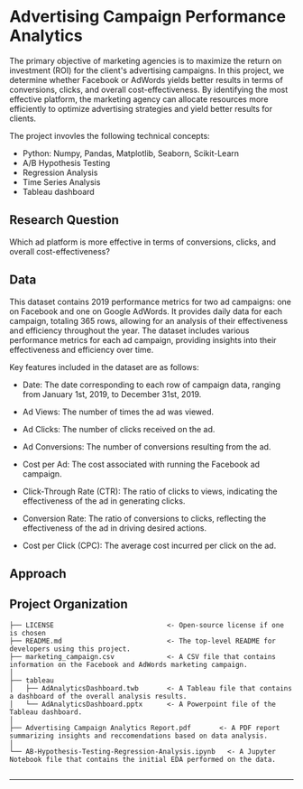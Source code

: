 # Advertising Campaign Performance Analytics

The primary objective of marketing agencies is to maximize the return on investment (ROI) for the client's advertising campaigns. In this project, we determine whether Facebook or AdWords yields better results in terms of conversions, clicks, and overall cost-effectiveness. 
By identifying the most effective platform, the marketing agency can allocate resources more efficiently to optimize advertising strategies and yield better results for clients.

The project invovles the following technical concepts:
- Python: Numpy, Pandas, Matplotlib, Seaborn, Scikit-Learn
- A/B Hypothesis Testing
- Regression Analysis
- Time Series Analysis
- Tableau dashboard

## Research Question
Which ad platform is more effective in terms of conversions, clicks, and overall cost-effectiveness?

## Data
This dataset contains 2019 performance metrics for two ad campaigns: one on Facebook and one on Google AdWords. It provides daily data for each campaign, totaling 365 rows, allowing for an analysis of their effectiveness and efficiency throughout the year. The dataset includes various performance metrics for each ad campaign, providing insights into their effectiveness and efficiency over time.

Key features included in the dataset are as follows:

- Date: The date corresponding to each row of campaign data, ranging from January 1st, 2019, to December 31st, 2019.

- Ad Views: The number of times the ad was viewed.

- Ad Clicks: The number of clicks received on the ad.

- Ad Conversions: The number of conversions resulting from the ad.

- Cost per Ad: The cost associated with running the Facebook ad campaign.

- Click-Through Rate (CTR): The ratio of clicks to views, indicating the effectiveness of the ad in generating clicks.

- Conversion Rate: The ratio of conversions to clicks, reflecting the effectiveness of the ad in driving desired actions.

- Cost per Click (CPC): The average cost incurred per click on the ad.

## Approach


## Project Organization

```
├── LICENSE                            <- Open-source license if one is chosen
├── README.md                          <- The top-level README for developers using this project.
├── marketing_campaign.csv             <- A CSV file that contains information on the Facebook and AdWords marketing campaign.
│
├── tableau                 
│   ├── AdAnalyticsDashboard.twb       <- A Tableau file that contains a dashboard of the overall analysis results.
│   └── AdAnalyticsDashboard.pptx      <- A Powerpoint file of the Tableau dashboard.
│
├── Advertising Campaign Analytics Report.pdf       <- A PDF report summarizing insights and reccomendations based on data analysis. 
│
└── AB-Hypothesis-Testing-Regression-Analysis.ipynb   <- A Jupyter Notebook file that contains the initial EDA performed on the data.
    
```

--------
